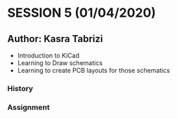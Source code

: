 # SESSION 5 (01/04/2020)
## Author: Kasra Tabrizi

- Introduction to KiCad
- Learning to Draw schematics
- Learning to create PCB layouts for those schematics


### History


### Assignment